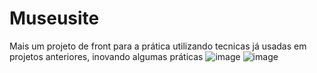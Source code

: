 # Museusite
Mais um projeto de front para a prática utilizando tecnicas já  usadas em projetos anteriores, inovando algumas práticas 
![image](https://user-images.githubusercontent.com/107360437/220401674-e4897a9d-d39b-45cc-8902-933fce5fef6c.png)
![image](https://user-images.githubusercontent.com/107360437/220401711-57b2a334-19ce-4d0c-b865-8cc04bbe7435.png)
